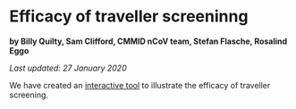# Efficacy of traveller screeninng

**by Billy Quilty, Sam Clifford, CMMID nCoV team, Stefan Flasche, Rosalind Eggo**

*Last updated: 27 January 2020*

We have created an [interactive tool](https://cmmid-lshtm.shinyapps.io/traveller_screening/) to illustrate the efficacy of traveller screening.
